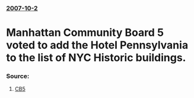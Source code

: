 ### [2007-10-2](/news/2007/10/2/index.md)

#  Manhattan Community Board 5 voted to add the Hotel Pennsylvania to the list of NYC Historic buildings. 




### Source:

1. [CB5](http://www.cb5.org/cb5/resolutions/o_min_23/#o_hotelpenn)
